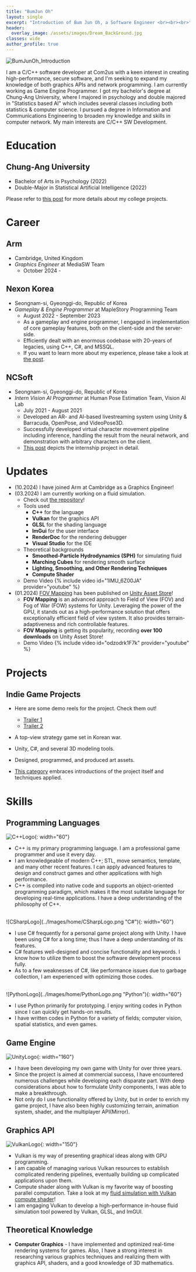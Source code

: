 ```yaml
---
title: "BumJun Oh"
layout: single
excerpt: "Introduction of Bum Jun Oh, a Software Engineer <br><br><br>"
header:
  overlay_image: /assets/images/Dream_BackGround.jpg
classes: wide
author_profile: true
---
```


![BumJunOh_Introduction](/Images/home/BumJunIntro_Small.jpg)

I am a C/C++ software developer at Com2us with a keen interest in creating high-performance, secure software, and I'm seeking to expand my knowledge of both graphics APIs and network programming. I am currently working as Game Engine Programmer. I got my bachelor's degree at Chung-Ang University, where I majored in psychology and double majored in "Statistics based AI" which includes several classes including both statistics & computer science. I pursued a degree in Information and Communications Engineering to broaden my knowledge and skills in computer network. My main interests are C/C++ SW Development.


# Education

## Chung-Ang University

* Bachelor of Arts in Psychology (2022)
* Double-Major in Statistical Artificial Intelligence (2022)

Please refer to [this post](/professionalprojects/CollegeProjects) for more details about my college projects.

# Career

## **Arm**

* Cambridge, United Kingdom
* *Graphics Engineer* at MediaSW Team
  * October 2024 -

## **Nexon Korea**
* Seongnam-si, Gyeonggi-do, Republic of Korea
* *Gameplay & Engine Programmer* at MapleStory Programming Team
  * August 2022 - September 2023
  * As a gameplay and engine programmer, I engaged in implementation of core gameplay features, both on the client-side and the server-side.
  * Efficiently dealt with an enormous codebase with 20-years of legacies, using C++, C#, and MSSQL.
  * If you want to learn more about my experience, please take a look at [the post](/professionalprojects/NexonKorea/).

## **NCSoft**
* Seongnam-si, Gyeonggi-do, Republic of Korea
* *Intern Vision AI Programmer* at Human Pose Estimation Team, Vision AI Lab
  * July 2021 - August 2021
  * Developed an AR- and AI-based livestreaming system using Unity & Barracuda, OpenPose, and VideoPose3D.
  * Successfully developed virtual character movement pipeline including inference, handling the result from the neural network, and demonstration with arbitrary characters on the client.
  * [This post](/professionalprojects/Internship/) depicts the internship project in detail.


# Updates

- (10.2024) I have joined Arm at Cambridge as a Graphics Engineer!
- (03.2024) I am currently working on a fluid simulation.
  - Check out [the repository](https://github.com/StupaSoft/FluidSimulation)!
  - Tools used
    - **C++** for the language
    - **Vulkan** for the graphics API
    - **GLSL** for the shading language
    - **ImGui** for the user interface
    - **RenderDoc** for the rendering debugger
    - **Visual Studio** for the IDE
  - Theoretical backgrounds
    - **Smoothed-Particle Hydrodynamics (SPH)** for simulating fluid
    - **Marching Cubes** for rendering smooth surface
    - **Lighting, Smoothing, and Other Rendering Techniques**
    - **Compute Shader**
  - Demo Video
    {% include video id="1lMU_6Z00JA" provider="youtube" %}
- (01.2024) [FOV Mapping](/personalprojects/FOVMapping1) has been published on [Unity Asset Store](https://assetstore.unity.com/packages/tools/particles-effects/fog-of-war-field-of-view-269976)!
  - **FOV Mapping** is an advanced approach to Field of View (FOV) and Fog of War (FOW) systems for Unity. Leveraging the power of the GPU, it stands out as a high-performance solution that offers exceptionally efficient field of view system. It also provides terrain-adaptiveness and rich controllable features.
  - **FOV Mapping** is getting its popularity, recording **over 100 downloads** on Unity Asset Store!
  - Demo Video
    {% include video id="odzodrk1F7k" provider="youtube" %}



# Projects

## Indie Game Projects
* Here are some demo reels for the project. Check them out!
  * [Trailer 1](https://www.youtube.com/watch?v=zgcS1foEgOA)
  * [Trailer 2](https://www.youtube.com/watch?v=b9b-6MzOAi0)

* A top-view strategy game set in Korean war.
* Unity, C#, and several 3D modeling tools.
* Designed, programmed, and produced art assets.
* [This category](/personalprojects/) embraces introductions of the project itself and techniques applied.

# Skills
## Programming Languages    
![C++Logo](../Images/home/C++Logo.png "C++"){: width="60"}  
* C++ is my primary programming language. I am a professional game programmer and use it every day.
* I am knowledgeable of modern C++; STL, move semantics, template, and many other recent features. I can apply advanced features to design and construct games and other applications with high performance.
* C++ is compiled into native code and supports an object-oriented programming paradigm, which makes it the most suitable language for developing real-time applications. I have a deep understanding of the philosophy of C++.

<br />
![CSharpLogo](../Images/home/CSharpLogo.png "C#"){: width="60"}  

* I use C# frequently for a personal game project along with Unity. I have been using C# for a long time; thus I have a deep understanding of its features.
* C# features well-designed and concise functionality and keywords. I know how to utilize them to boost the software development process fully.  
* As to a few weaknesses of C#, like performance issues due to garbage collection, I am experienced with optimizing those codes.

<br />
![PythonLogo](../Images/home/PythonLogo.png "Python"){: width="60"}

* I use Python primarily for prototyping. I enjoy writing codes in Python since I can quickly get hands-on results.
* I have written codes in Python for a variety of fields; computer vision, spatial statistics, and even games.

## Game Engine
![UnityLogo](../Images/home/UnityLogo.png "Unity"){: width="160"}
* I have been developing my own game with Unity for over three years. 
* Since the project is aimed at commercial success, I have encountered numerous challenges while developing each disparate part. With deep considerations about how to formulate Unity components, I was able to make a breakthrough.
* Not only do I use functionality offered by Unity, but in order to enrich my game project, I have also been highly customizing terrain, animation system, shader, and the multiplayer API(Mirror).

## Graphics API
![VulkanLogo](../Images/home/VulkanLogo.png "Vulkan"){: width="150"}
* Vulkan is my way of presenting graphical ideas along with GPU programming.
* I am capable of managing various Vulkan resources to establish complicated rendering pipelines, eventually building up complicated applications upon them.
* Compute shader along with Vulkan is my favorite way of boosting parallel computation. Take a look at my [fluid simulation with Vulkan compute shader](https://youtu.be/SPOenCZRLrk)!
* I am engaging Vulkan to develop a high-performance in-house fluid simulation tool powered by Vulkan, GLSL, and ImGUI.

## Theoretical Knowledge
* **Computer Graphics** - I have implemented and optimized real-time rendering systems for games. Also, I have a strong interest in researching various graphics techniques and realizing them with graphics API, shaders, and a good knowledge of 3D mathematics.
